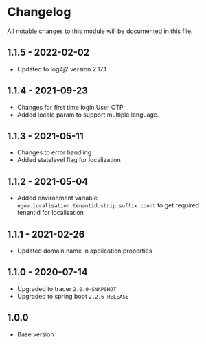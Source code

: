 # Changelog
All notable changes to this module will be documented in this file.

## 1.1.5 - 2022-02-02
- Updated to log4j2 version 2.17.1


## 1.1.4 - 2021-09-23

- Changes for first time login User OTP
- Added locale param to support multiple language.
 
## 1.1.3 - 2021-05-11

- Changes to error handling
- Added statelevel flag for localization

## 1.1.2 - 2021-05-04

- Added environment variable `egov.localisation.tenantid.strip.suffix.count` to get required tenantid for localisation

## 1.1.1 - 2021-02-26

- Updated domain name in application.properties

## 1.1.0 - 2020-07-14

- Upgraded to tracer `2.0.0-SNAPSHOT`
- Upgraded to spring boot `2.2.6-RELEASE`


## 1.0.0

- Base version
